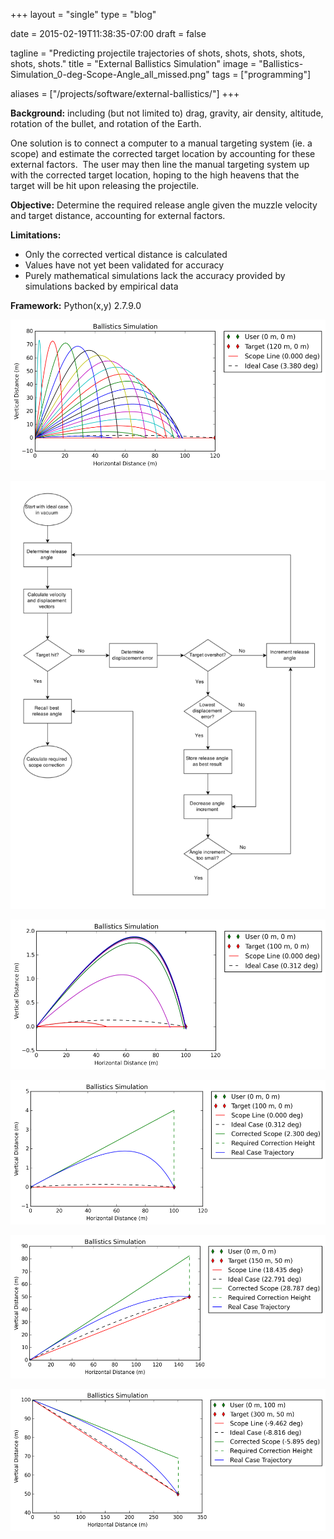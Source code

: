 +++
layout =    "single"
type =      "blog"

date =      2015-02-19T11:38:35-07:00
draft =     false

tagline = "Predicting projectile trajectories of shots, shots, shots, shots, shots, shots."
title = "External Ballistics Simulation"
image =     "Ballistics-Simulation_0-deg-Scope-Angle_all_missed.png"
tags =      ["programming"]

aliases =   ["/projects/software/external-ballistics/"]
+++

__Background:__ including (but not limited to) drag, gravity, air density, altitude, rotation of the bullet, and rotation of the Earth.

One solution is to connect a computer to a manual targeting system (ie. a scope) and estimate the corrected target location by accounting for these external factors.  The user may then line the manual targeting system up with the corrected target location, hoping to the high heavens that the target will be hit upon releasing the projectile.</p>

__Objective:__ Determine the required release angle given the muzzle velocity and target distance, accounting for external factors.</p>

__Limitations:__

+ Only the corrected vertical distance is calculated
+ Values have not yet been validated for accuracy
+ Purely mathematical simulations lack the accuracy provided by simulations backed by empirical data

__Framework:__ Python(x,y) 2.7.9.0

![Visualization of release angles between 0 and 90° given the same muzzle velocity.](Ballistics-Simulation_0-deg-Scope-Angle_all_missed.png)

![Flowchart of the algorithm to determine the required release angle.](Ballistics-simulation-flowchart.png)

![Visualization of the algorithm on the release angle increment. The magenta trajectory is 5° higher than the red trajectory; the green is 2.5° higher than the magenta, and so on.](Ballistics-Simulation_0-deg-Scope-Angle_all.png)

![Predicted trajectory on flat ground.](Ballistics-Simulation_0-deg-Scope-Angle-exaggerated.png)

![Predicted trajectory when target is uphill from user.](Ballistics-Simulation_18-deg-Scope-Angle.png)

![Predicted trajectory when target is downhill from user.](Ballistics-Simulation_-9-deg-Scope-Angle.png)
